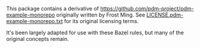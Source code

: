 This package contains a derivative of https://github.com/pdm-project/pdm-example-monorepo
originally written by Frost Ming. See
[LICENSE.pdm-example-monorepo.txt](LICENSE.pdm-example-monorepo.txt) for its original licensing terms.

It's been largely adapted for use with these Bazel rules, but many of the original concepts remain.
